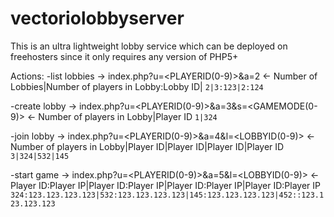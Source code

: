 # vectoriolobbyserver
This is an ultra lightweight lobby service which can be deployed on freehosters since it only requires any version of PHP5+

Actions:
 -list lobbies
  -> index.php?u=<PLAYERID(0-9)>&a=2
  <- Number of Lobbies|Number of players in Lobby:Lobby ID| `2|3:123|2:124`

 -create lobby
  -> index.php?u=<PLAYERID(0-9)>&a=3&s=<GAMEMODE(0-9)>
  <- Number of players in Lobby|Player ID `1|324`
  
 -join lobby
  -> index.php?u=<PLAYERID(0-9)>&a=4&l=<LOBBYID(0-9)>
  <- Number of players in Lobby|Player ID|Player ID|Player ID|Player ID `3|324|532|145`
  
 -start game
  -> index.php?u=<PLAYERID(0-9)>&a=5&l=<LOBBYID(0-9)>
  <- Player ID:Player IP|Player ID:Player IP|Player ID:Player IP|Player ID:Player IP `324:123.123.123.123|532:123.123.123.123|145:123.123.123.123|452::123.123.123.123`
